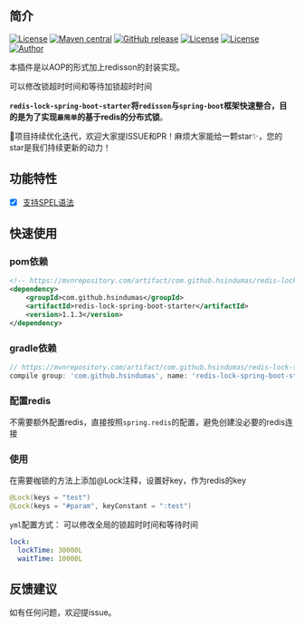 
## 简介

[![License](https://img.shields.io/badge/license-Apache%202-4EB1BA.svg)](https://www.apache.org/licenses/LICENSE-2.0.html)
[![Maven central](https://maven-badges.herokuapp.com/maven-central/com.github.hsindumas/redis-lock-spring-boot-starter/badge.svg)](https://maven-badges.herokuapp.com/maven-central/com.github.lianjiatech/retrofit-spring-boot-starter)
[![GitHub release](https://img.shields.io/github/v/release/HsinDumas/redis-lock-spring-boot-starter.svg)](https://github.com/HsinDumas/redis-lock-spring-boot-starter/releases)
[![License](https://img.shields.io/badge/JDK-1.8+-4EB1BA.svg)](https://docs.oracle.com/javase/8/docs/index.html)
[![License](https://img.shields.io/badge/SpringBoot-2.x+-green.svg)](https://docs.spring.io/spring-boot/docs/2.3.4.RELEASE/reference/htmlsingle/)
[![Author](https://img.shields.io/badge/Author-ZhongXin-red.svg?style=flat-square)](https://juejin.im/user/3562073404738584/posts)

本插件是以AOP的形式加上redisson的封装实现。

可以修改锁超时时间和等待加锁超时时间

**`redis-lock-spring-boot-starter`将`redisson`与`spring-boot`框架快速整合，目的是为了实现`最简单`的基于redis的分布式锁**。

🚀项目持续优化迭代，欢迎大家提ISSUE和PR！麻烦大家能给一颗star✨，您的star是我们持续更新的动力！

<!--more-->

## 功能特性

- [x] [支持SPEL语法](#支持SPEL语法)

## 快速使用

### pom依赖

```xml
<!-- https://mvnrepository.com/artifact/com.github.hsindumas/redis-lock-spring-boot-starter -->
<dependency>
    <groupId>com.github.hsindumas</groupId>
    <artifactId>redis-lock-spring-boot-starter</artifactId>
    <version>1.1.3</version>
</dependency>
```

### gradle依赖

```groovy
// https://mvnrepository.com/artifact/com.github.hsindumas/redis-lock-spring-boot-starter
compile group: 'com.github.hsindumas', name: 'redis-lock-spring-boot-starter', version: '1.1.3'
```

### 配置redis

不需要额外配置redis，直接按照`spring.redis`的配置，避免创建没必要的redis连接

### 使用

在需要枷锁的方法上添加@Lock注释，设置好key，作为redis的key

```java
@Lock(keys = "test")
@Lock(keys = "#param", keyConstant = ":test")
```


`yml`配置方式：
可以修改全局的锁超时时间和等待时间
```yaml
lock:
  lockTime: 30000L
  waitTime: 10000L
```

## 反馈建议

如有任何问题，欢迎提issue。